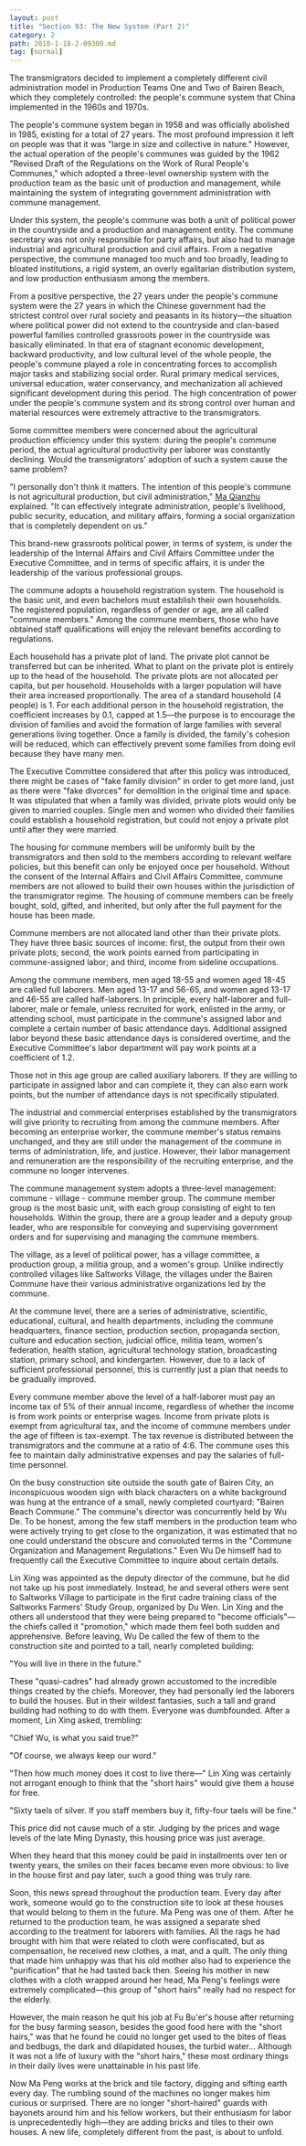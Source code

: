 ```yaml
---
layout: post
title: "Section 93: The New System (Part 2)"
category: 2
path: 2010-1-18-2-09300.md
tag: [normal]
---
```


The transmigrators decided to implement a completely different civil administration model in Production Teams One and Two of Bairen Beach, which they completely controlled: the people's commune system that China implemented in the 1960s and 1970s.

The people's commune system began in 1958 and was officially abolished in 1985, existing for a total of 27 years. The most profound impression it left on people was that it was "large in size and collective in nature." However, the actual operation of the people's communes was guided by the 1962 "Revised Draft of the Regulations on the Work of Rural People's Communes," which adopted a three-level ownership system with the production team as the basic unit of production and management, while maintaining the system of integrating government administration with commune management.

Under this system, the people's commune was both a unit of political power in the countryside and a production and management entity. The commune secretary was not only responsible for party affairs, but also had to manage industrial and agricultural production and civil affairs. From a negative perspective, the commune managed too much and too broadly, leading to bloated institutions, a rigid system, an overly egalitarian distribution system, and low production enthusiasm among the members.

From a positive perspective, the 27 years under the people's commune system were the 27 years in which the Chinese government had the strictest control over rural society and peasants in its history—the situation where political power did not extend to the countryside and clan-based powerful families controlled grassroots power in the countryside was basically eliminated. In that era of stagnant economic development, backward productivity, and low cultural level of the whole people, the people's commune played a role in concentrating forces to accomplish major tasks and stabilizing social order. Rural primary medical services, universal education, water conservancy, and mechanization all achieved significant development during this period. The high concentration of power under the people's commune system and its strong control over human and material resources were extremely attractive to the transmigrators.

Some committee members were concerned about the agricultural production efficiency under this system: during the people's commune period, the actual agricultural productivity per laborer was constantly declining. Would the transmigrators' adoption of such a system cause the same problem?

"I personally don't think it matters. The intention of this people's commune is not agricultural production, but civil administration," [Ma Qianzhu][y005] explained. "It can effectively integrate administration, people's livelihood, public security, education, and military affairs, forming a social organization that is completely dependent on us."

This brand-new grassroots political power, in terms of system, is under the leadership of the Internal Affairs and Civil Affairs Committee under the Executive Committee, and in terms of specific affairs, it is under the leadership of the various professional groups.

The commune adopts a household registration system. The household is the basic unit, and even bachelors must establish their own households. The registered population, regardless of gender or age, are all called "commune members." Among the commune members, those who have obtained staff qualifications will enjoy the relevant benefits according to regulations.

Each household has a private plot of land. The private plot cannot be transferred but can be inherited. What to plant on the private plot is entirely up to the head of the household. The private plots are not allocated per capita, but per household. Households with a larger population will have their area increased proportionally. The area of a standard household (4 people) is 1. For each additional person in the household registration, the coefficient increases by 0.1, capped at 1.5—the purpose is to encourage the division of families and avoid the formation of large families with several generations living together. Once a family is divided, the family's cohesion will be reduced, which can effectively prevent some families from doing evil because they have many men.

The Executive Committee considered that after this policy was introduced, there might be cases of "fake family division" in order to get more land, just as there were "fake divorces" for demolition in the original time and space. It was stipulated that when a family was divided, private plots would only be given to married couples. Single men and women who divided their families could establish a household registration, but could not enjoy a private plot until after they were married.

The housing for commune members will be uniformly built by the transmigrators and then sold to the members according to relevant welfare policies, but this benefit can only be enjoyed once per household. Without the consent of the Internal Affairs and Civil Affairs Committee, commune members are not allowed to build their own houses within the jurisdiction of the transmigrator regime. The housing of commune members can be freely bought, sold, gifted, and inherited, but only after the full payment for the house has been made.

Commune members are not allocated land other than their private plots. They have three basic sources of income: first, the output from their own private plots; second, the work points earned from participating in commune-assigned labor; and third, income from sideline occupations.

Among the commune members, men aged 18-55 and women aged 18-45 are called full laborers. Men aged 13-17 and 56-65, and women aged 13-17 and 46-55 are called half-laborers. In principle, every half-laborer and full-laborer, male or female, unless recruited for work, enlisted in the army, or attending school, must participate in the commune's assigned labor and complete a certain number of basic attendance days. Additional assigned labor beyond these basic attendance days is considered overtime, and the Executive Committee's labor department will pay work points at a coefficient of 1.2.

Those not in this age group are called auxiliary laborers. If they are willing to participate in assigned labor and can complete it, they can also earn work points, but the number of attendance days is not specifically stipulated.

The industrial and commercial enterprises established by the transmigrators will give priority to recruiting from among the commune members. After becoming an enterprise worker, the commune member's status remains unchanged, and they are still under the management of the commune in terms of administration, life, and justice. However, their labor management and remuneration are the responsibility of the recruiting enterprise, and the commune no longer intervenes.

The commune management system adopts a three-level management: commune - village - commune member group. The commune member group is the most basic unit, with each group consisting of eight to ten households. Within the group, there are a group leader and a deputy group leader, who are responsible for conveying and supervising government orders and for supervising and managing the commune members.

The village, as a level of political power, has a village committee, a production group, a militia group, and a women's group. Unlike indirectly controlled villages like Saltworks Village, the villages under the Bairen Commune have their various administrative organizations led by the commune.

At the commune level, there are a series of administrative, scientific, educational, cultural, and health departments, including the commune headquarters, finance section, production section, propaganda section, culture and education section, judicial office, militia team, women's federation, health station, agricultural technology station, broadcasting station, primary school, and kindergarten. However, due to a lack of sufficient professional personnel, this is currently just a plan that needs to be gradually improved.

Every commune member above the level of a half-laborer must pay an income tax of 5% of their annual income, regardless of whether the income is from work points or enterprise wages. Income from private plots is exempt from agricultural tax, and the income of commune members under the age of fifteen is tax-exempt. The tax revenue is distributed between the transmigrators and the commune at a ratio of 4:6. The commune uses this fee to maintain daily administrative expenses and pay the salaries of full-time personnel.

On the busy construction site outside the south gate of Bairen City, an inconspicuous wooden sign with black characters on a white background was hung at the entrance of a small, newly completed courtyard: "Bairen Beach Commune." The commune's director was concurrently held by Wu De. To be honest, among the few staff members in the production team who were actively trying to get close to the organization, it was estimated that no one could understand the obscure and convoluted terms in the "Commune Organization and Management Regulations." Even Wu De himself had to frequently call the Executive Committee to inquire about certain details.

Lin Xing was appointed as the deputy director of the commune, but he did not take up his post immediately. Instead, he and several others were sent to Saltworks Village to participate in the first cadre training class of the Saltworks Farmers' Study Group, organized by Du Wen. Lin Xing and the others all understood that they were being prepared to "become officials"—the chiefs called it "promotion," which made them feel both sudden and apprehensive. Before leaving, Wu De called the few of them to the construction site and pointed to a tall, nearly completed building:

"You will live in there in the future."

These "quasi-cadres" had already grown accustomed to the incredible things created by the chiefs. Moreover, they had personally led the laborers to build the houses. But in their wildest fantasies, such a tall and grand building had nothing to do with them. Everyone was dumbfounded. After a moment, Lin Xing asked, trembling:

"Chief Wu, is what you said true?"

"Of course, we always keep our word."

"Then how much money does it cost to live there—" Lin Xing was certainly not arrogant enough to think that the "short hairs" would give them a house for free.

"Sixty taels of silver. If you staff members buy it, fifty-four taels will be fine."

This price did not cause much of a stir. Judging by the prices and wage levels of the late Ming Dynasty, this housing price was just average.

When they heard that this money could be paid in installments over ten or twenty years, the smiles on their faces became even more obvious: to live in the house first and pay later, such a good thing was truly rare.

Soon, this news spread throughout the production team. Every day after work, someone would go to the construction site to look at these houses that would belong to them in the future. Ma Peng was one of them. After he returned to the production team, he was assigned a separate shed according to the treatment for laborers with families. All the rags he had brought with him that were related to cloth were confiscated, but as compensation, he received new clothes, a mat, and a quilt. The only thing that made him unhappy was that his old mother also had to experience the "purification" that he had tasted back then. Seeing his mother in new clothes with a cloth wrapped around her head, Ma Peng's feelings were extremely complicated—this group of "short hairs" really had no respect for the elderly.

However, the main reason he quit his job at Fu Bu'er's house after returning for the busy farming season, besides the good food here with the "short hairs," was that he found he could no longer get used to the bites of fleas and bedbugs, the dark and dilapidated houses, the turbid water... Although it was not a life of luxury with the "short hairs," these most ordinary things in their daily lives were unattainable in his past life.

Now Ma Peng works at the brick and tile factory, digging and sifting earth every day. The rumbling sound of the machines no longer makes him curious or surprised. There are no longer "short-haired" guards with bayonets around him and his fellow workers, but their enthusiasm for labor is unprecedentedly high—they are adding bricks and tiles to their own houses. A new life, completely different from the past, is about to unfold.

[y005]: /characters/y005 "Ma Qianzhu"